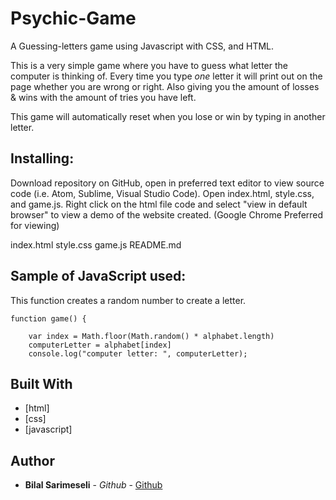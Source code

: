 # Psychic-Game

A Guessing-letters game using Javascript with CSS, and HTML.

This is a very simple game where you have to guess what letter the computer is thinking of. Every time you type *one* letter it will print out on the page whether you are wrong or right. Also giving you the amount of losses & wins with the amount of tries you have left. 

This game will automatically reset when you lose or win by typing in another letter.


## Installing:
Download repository on GitHub, open in preferred text editor to view source code (i.e. Atom, Sublime, Visual Studio Code). Open index.html, style.css, and game.js. Right click on the html file code and select "view in default browser" to view a demo of the website created. (Google Chrome Preferred for viewing)

index.html
style.css
game.js
README.md

## Sample of JavaScript used:

This function creates a random number to create a letter.

```
function game() {

    var index = Math.floor(Math.random() * alphabet.length)
    computerLetter = alphabet[index]
    console.log("computer letter: ", computerLetter);

```

## Built With

* [html]
* [css]
* [javascript]

## Author

* **Bilal Sarimeseli** - *Github* - [Github](https://github.com/bilalsarimeseli)


